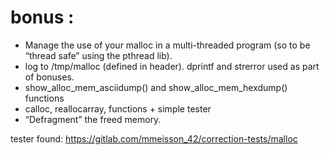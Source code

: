 # bonus :

- Manage the use of your malloc in a multi-threaded program (so to be “thread safe” using the pthread lib).
- log to /tmp/malloc (defined in header). dprintf and strerror used as part of bonuses.
- show_alloc_mem_asciidump() and show_alloc_mem_hexdump() functions
- calloc, reallocarray, functions + simple tester
- “Defragment” the freed memory.

tester found: https://gitlab.com/mmeisson_42/correction-tests/malloc
